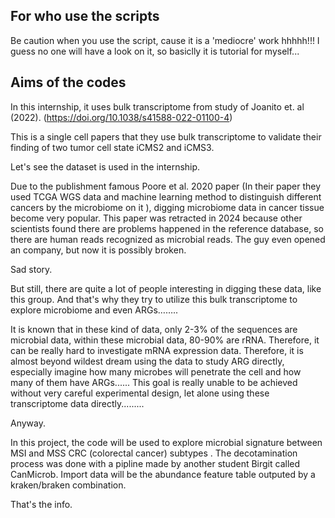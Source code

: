 ## For who use the scripts

Be caution when you use the script, cause it is a 'mediocre' work hhhhh!!! I guess no one will have a look on it, so basiclly it is tutorial for myself...

## Aims of the codes

In this internship, it uses bulk transcriptome from study of Joanito et. al (2022). (https://doi.org/10.1038/s41588-022-01100-4)

This is a single cell papers that they use bulk transcriptome to validate their finding of two tumor cell state iCMS2 and iCMS3. 

Let's see the dataset is used in the internship. 

Due to the publishment  famous Poore et al. 2020 paper (In their paper they used TCGA WGS data and machine learning method to distinguish different cancers by the microbiome on it ), digging microbiome data in cancer tissue become very popular.  This paper was retracted in 2024 because other scientists found there are problems happened in the reference database, so there are human reads recognized as microbial reads. The guy even opened an company, but now it is possibly  broken. 

Sad story.

But still, there are quite a lot of people interesting in digging these data, like this group. And that's why they try to utilize this bulk transcriptome to explore microbiome and even ARGs……..

It is known that in these kind of data, only 2-3% of the sequences are microbial data, within these microbial data, 80-90% are rRNA. Therefore, it can be really hard to investigate mRNA expression data.
Therefore, it is almost beyond wildest dream using the data to study ARG directly, especially imagine how many microbes will penetrate the cell and how many of them have ARGs......
This goal is really unable to be achieved without very careful experimental design, let alone using these transcriptome data directly.........

Anyway.

In this project, the code will be used to explore microbial signature between MSI and MSS CRC (colorectal cancer) subtypes .
The decotamination process was done with a pipline made by another student Birgit called CanMicrob. Import data will be the abundance feature table outputed by a kraken/braken combination.

That's the info.

